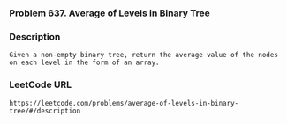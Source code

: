 ### Problem 637. Average of Levels in Binary Tree

### Description
	Given a non-empty binary tree, return the average value of the nodes on each level in the form of an array.

### LeetCode URL
	https://leetcode.com/problems/average-of-levels-in-binary-tree/#/description
